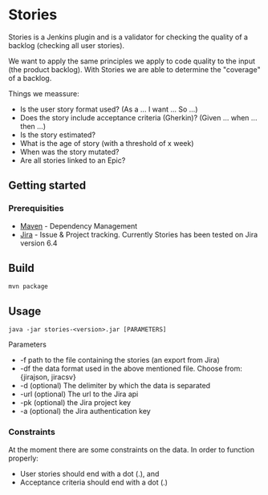 # Stories
Stories is a Jenkins plugin and is a validator for checking the quality of a backlog (checking all user stories). 

We want to apply the same principles we apply to code quality to the input (the product backlog). 
With Stories we are able to determine the "coverage" of a backlog. 

Things we meassure:
* Is the user story format used? (As a ... I want ... So ...)
* Does the story include acceptance criteria (Gherkin)? (Given ... when ... then ...)
* Is the story estimated?
* What is the age of story (with a threshold of x week)
* When was the story mutated?
* Are all stories linked to an Epic?


## Getting started
### Prerequisities
* [Maven](https://maven.apache.org/) - Dependency Management
* [Jira](https://jira.atlassian.com) - Issue & Project tracking. Currently Stories has been tested on Jira version 6.4 

## Build
    mvn package

## Usage
    java -jar stories-<version>.jar [PARAMETERS]

Parameters
* -f path to the file containing the stories (an export from Jira)
* -df the data format used in the above mentioned file. Choose from: {jirajson, jiracsv}
* -d (optional) The delimiter by which the data is separated
* -url (optional) The url to the Jira api
* -pk (optional) the Jira project key
* -a (optional) the Jira authentication key

### Constraints
At the moment there are some constraints on the data. 
In order to function properly:
* User stories should end with a dot (.), and
* Acceptance criteria should end with a dot (.)